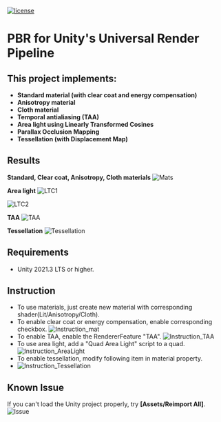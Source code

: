 [![license](https://img.shields.io/badge/license-Unlicense-blue)](LICENSE)
# PBR for Unity's Universal Render Pipeline

## This project implements:
-  **Standard material (with clear coat and energy compensation)**             
-  **Anisotropy material**         
-  **Cloth material**             
-  **Temporal antialiasing (TAA)**    
-  **Area light using Linearly Transformed Cosines**      
-  **Parallax Occlusion Mapping**      
-  **Tessellation (with Displacement Map)**

## Results
**Standard, Clear coat, Anisotropy, Cloth materials**
![Mats](Pics/material%20model.png)

**Area light**
![LTC1](Pics/LTC.png)

![LTC2](Pics/LTC%202.jpg)

**TAA**
![TAA](Pics/TAA.jpeg)

**Tessellation**
![Tessellation](Pics/tessellation.jpeg)

## Requirements
- Unity 2021.3 LTS or higher.

## Instruction
- To use materials, just create new material with corresponding shader(Lit/Anisotropy/Cloth).
- To enable clear coat or energy compensation, enable corresponding checkbox.
![Instruction_mat](Pics/Instruct_mat.png)
- To enable TAA, enable the RendererFeature "TAA".
![Instruction_TAA](Pics/Instruct_TAA.png)
- To use area light, add a "Quad Area Light" script to a quad.
![Instruction_AreaLight](Pics/Instruct_LTC.png)
- To enable tessellation, modify following item in material property.
- ![Instruction_Tessellation](Pics/Instruct_Tessellation.png)

## Known Issue
If you can't load the Unity project properly, try **[Assets/Reimport All]**.
![Issue](Pics/Reimport.png)
